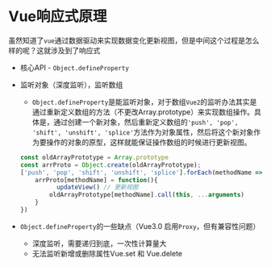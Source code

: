 # Vue响应式原理

虽然知道了`vue`通过数据驱动来实现数据变化更新视图，但是中间这个过程是怎么样的呢？这就涉及到了响应式

+ 核心API - `Object.defineProperty`

+ 监听对象（深度监听），监听数组

  + `Object.defineProperty`是能监听对象，对于数组`Vue2`的监听办法其实是通过重新定义数组的方法（不更改Array.prototype）来实现数组操作。具体是，通过创建一个新对象，然后重新定义数组的`'push', 'pop', 'shift', 'unshift', 'splice'`方法作为对象属性，然后将这个新对象作为要操作的对象的原型，这样就能保证操作数组的时候进行更新视图。

  ```js
  const oldArrayPrototype = Array.prototype
  const arrProto = Object.create(oldArrayPrototype);
  ['push', 'pop', 'shift', 'unshift', 'splice'].forEach(methodName => {
      arrProto[methodName] = function(){
        	updateView() // 更新视图 
          oldArrayPrototype[methodName].call(this, ...arguments)
      }
  })
  ```

  

+ `Object.defineProperty`的一些缺点（Vue3.0 启用`Proxy`，但有兼容性问题）

  + 深度监听，需要递归到底，一次性计算量大
  + 无法监听新增或删除属性Vue.set 和 Vue.delete

